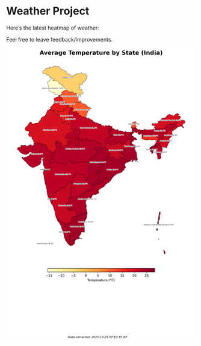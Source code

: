 # Weather Project

Here’s the latest heatmap of weather:

Feel free to leave feedback/improvements.

![India Heatmap](docs/assets/india_heatmap.png?v=FC2A96)
